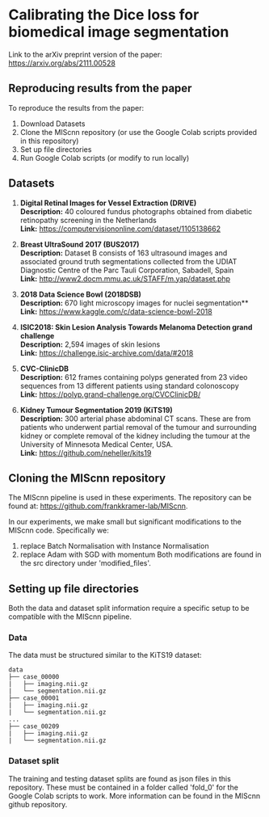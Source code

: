 # Calibrating the Dice loss for biomedical image segmentation

Link to the arXiv preprint version of the paper: https://arxiv.org/abs/2111.00528

## Reproducing results from the paper
To reproduce the results from the paper:
1. Download Datasets
2. Clone the MIScnn repository (or use the Google Colab scripts provided in this repository)
3. Set up file directories
4. Run Google Colab scripts (or modify to run locally)

## Datasets
1. **Digital Retinal Images for Vessel Extraction (DRIVE)** \
**Description:** 40 coloured fundus photographs obtained from diabetic retinopathy screening in the Netherlands \
**Link:** https://computervisiononline.com/dataset/1105138662

2. **Breast UltraSound 2017 (BUS2017)** \
**Description:** Dataset B consists of 163 ultrasound images and associated ground truth segmentations collected from the UDIAT Diagnostic Centre of the Parc Tauli Corporation, Sabadell, Spain \
**Link:** http://www2.docm.mmu.ac.uk/STAFF/m.yap/dataset.php

3. **2018 Data Science Bowl (2018DSB)** \
**Description:** 670 light microscopy images for nuclei segmentation** \
**Link:** https://www.kaggle.com/c/data-science-bowl-2018

4. **ISIC2018: Skin Lesion Analysis Towards Melanoma Detection grand challenge** \
**Description:** 2,594 images of skin lesions \
**Link:** https://challenge.isic-archive.com/data/#2018

5. **CVC-ClinicDB** \
**Description:**  612 frames containing polyps generated from 23 video sequences from 13 different patients using standard colonoscopy \
**Link:** https://polyp.grand-challenge.org/CVCClinicDB/

6. **Kidney Tumour Segmentation 2019 (KiTS19)** \
**Description:** 300 arterial phase abdominal CT scans. These are from patients who underwent partial removal of the tumour and surrounding kidney or complete removal of the kidney including the tumour at the University of Minnesota Medical Center, USA. \
**Link:** https://github.com/neheller/kits19

## Cloning the MIScnn repository
The MIScnn pipeline is used in these experiments. The repository can be found at: https://github.com/frankkramer-lab/MIScnn. 

In our experiments, we make small but significant modifications to the MIScnn code. Specifically we:
1. replace Batch Normalisation with Instance Normalisation
2. replace Adam with SGD with momentum
Both modifications are found in the src directory under 'modified_files'.

## Setting up file directories
Both the data and dataset split information require a specific setup to be compatible with the MIScnn pipeline. 

### Data
The data must be structured similar to the KiTS19 dataset:
```
data
├── case_00000
|   ├── imaging.nii.gz
|   └── segmentation.nii.gz
├── case_00001
|   ├── imaging.nii.gz
|   └── segmentation.nii.gz
...
├── case_00209
|   ├── imaging.nii.gz
|   └── segmentation.nii.gz
```

### Dataset split
The training and testing dataset splits are found as json files in this repository. These must be contained in a folder called 'fold_0' for the Google Colab scripts to work. More information can be found in the MIScnn github repository.
